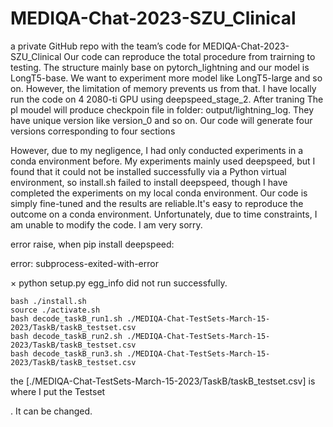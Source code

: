 # MEDIQA-Chat-2023-SZU_Clinical
a private GitHub repo with the team’s code for MEDIQA-Chat-2023-SZU_Clinical Our code can reproduce the total procedure from trairning to testing. The structure mainly base on pytorch_lightning and our model is LongT5-base. We want to experiment more model like LongT5-large and so on. However, the limitation of memory prevents us from that. I have locally run the code on 4 2080-ti GPU using deepspeed_stage_2. After traning The pl moudel will produce checkpoin file in folder: output/lightning_log. They have unique version like version_0 and so on. Our code will generate four versions corresponding to four sections

However, due to my negligence, I had only conducted experiments in a conda environment before. My experiments mainly used deepspeed, but I found that it could not be installed successfully via a Python virtual environment, so install.sh failed to install deepspeed, though I have completed the experiments on my local conda environment. Our code is simply fine-tuned and the results are reliable.It's easy to reproduce the outcome on a conda environment. Unfortunately, due to time constraints, I am unable to modify the code. I am very sorry.

error raise, when pip install deepspeed:

error: subprocess-exited-with-error

  × python setup.py egg_info did not run successfully.

```
bash ./install.sh
source ./activate.sh
bash decode_taskB_run1.sh ./MEDIQA-Chat-TestSets-March-15-2023/TaskB/taskB_testset.csv
bash decode_taskB_run2.sh ./MEDIQA-Chat-TestSets-March-15-2023/TaskB/taskB_testset.csv
bash decode_taskB_run3.sh ./MEDIQA-Chat-TestSets-March-15-2023/TaskB/taskB_testset.csv

```

the [./MEDIQA-Chat-TestSets-March-15-2023/TaskB/taskB_testset.csv] is where I put the Testset

. It can be changed.

